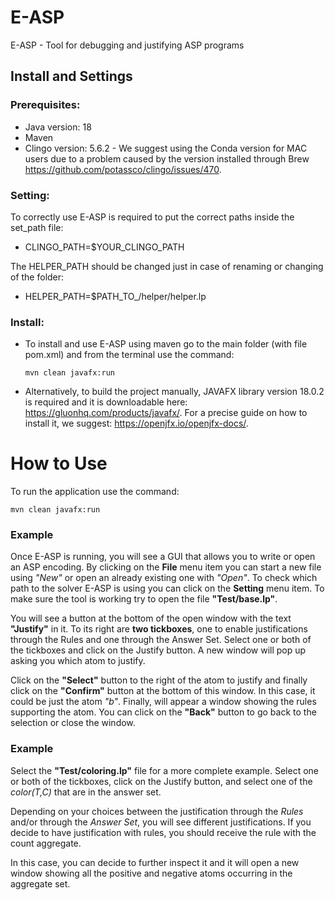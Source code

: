 # E-ASP
E-ASP - Tool for debugging and justifying ASP programs 

## Install and Settings

### Prerequisites:
- Java version: 18
- Maven
- Clingo version: 5.6.2 - We suggest using the Conda version for MAC users due to a problem caused by the version installed through Brew https://github.com/potassco/clingo/issues/470.

### Setting:
To correctly use E-ASP is required to put the correct paths inside the set_path file:
  - CLINGO_PATH=$YOUR_CLINGO_PATH


The HELPER_PATH should be changed just in case of renaming or changing of the folder:
  - HELPER_PATH=$PATH_TO_/helper/helper.lp 
 
### Install:
- To install and use E-ASP using maven go to the main folder (with file pom.xml) and from the terminal use the command:

  
   ```mvn clean javafx:run```

- Alternatively, to build the project manually, JAVAFX library version 18.0.2 is required and it is downloadable here: https://gluonhq.com/products/javafx/. For a precise guide on how to install it, we suggest: https://openjfx.io/openjfx-docs/.



# How to Use

To run the application use the command: 

```mvn clean javafx:run```

### Example
Once E-ASP is running, you will see a GUI that allows you to write or open an ASP encoding. By clicking on the **File** menu item you can start a new file using *"New"* or open an already existing one with *"Open"*. To check which path to the solver E-ASP is using you can click on the **Setting** menu item. To make sure the tool is working try to open the file **"Test/base.lp"**.

You will see a button at the bottom of the open window with the text **"Justify"** in it. To its right are **two tickboxes**, one to enable justifications through the Rules and one through the Answer Set. Select one or both of the tickboxes and click on the Justify button. A new window will pop up asking you which atom to justify.

Click on the **"Select"** button to the right of the atom to justify and finally click on the **"Confirm"** button at the bottom of this window. In this case, it could be just the atom *"b"*. 
Finally, will appear a window showing the rules supporting the atom. You can click on the **"Back"** button to go back to the selection or close the window.

### Example
Select the **"Test/coloring.lp"** file for a more complete example. Select one or both of the tickboxes, click on the Justify button, and select one of the *color(T,C)* that are in the answer set. 

Depending on your choices between the justification through the *Rules* and/or through the *Answer Set*, you will see different justifications. If you decide to have justification with rules, you should receive the rule with the count aggregate. 

In this case, you can decide to further inspect it and it will open a new window showing all the positive and negative atoms occurring in the aggregate set.
